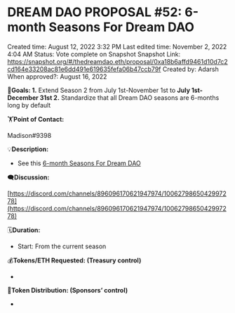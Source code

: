 # DREAM DAO PROPOSAL #52: 6-month Seasons For Dream DAO

Created time: August 12, 2022 3:32 PM
Last edited time: November 2, 2022 4:04 AM
Status: Vote complete on Snapshot
Snapshot Link: https://snapshot.org/#/thedreamdao.eth/proposal/0xa18b6affd9461d10d7c2cd164e33208ac81e6dd491e619635fefa06b47ccb79f
Created by: Adarsh
When approved?: August 16, 2022

🎯**Goals:
1.** Extend Season 2 from July 1st-November 1st to **July 1st-December 31st
2.** Standardize that all Dream DAO seasons are 6-months long by default 

🏋️**Point of Contact:**

Madison#9398

💡**Description:**

- See this [6-month Seasons For Dream DAO ](../../Design%20Documents%20&%20Braindumps%2096c62424d0454ec2bd5170ad5dce5dae/6-month%20Seasons%20For%20Dream%20DAO%20d37024e3f4154c12a3c759dcbe9f1e8d.md)

🗨️**Discussion:** 

[https://discord.com/channels/896096170621947974/1006279865042997278](https://discord.com/channels/896096170621947974/1006279865042997278)

🗓️**Duration:**

- Start: From the current season

💰**Tokens/ETH Requested: (Treasury control)**

- 

💸**Token Distribution: (Sponsors’ control)**

-